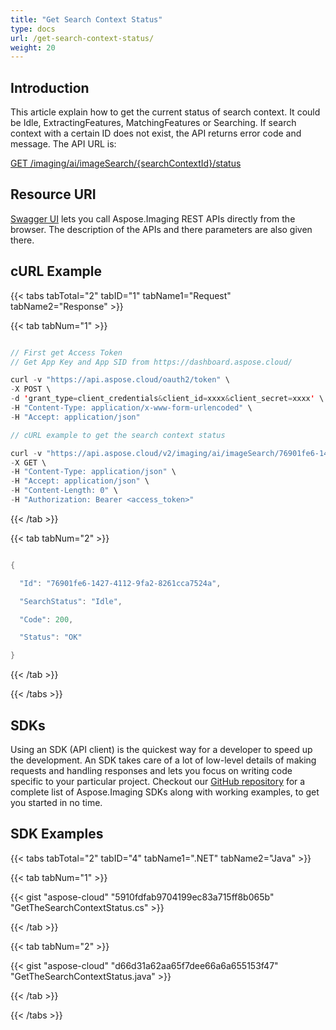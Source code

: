 ```yaml
---
title: "Get Search Context Status"
type: docs
url: /get-search-context-status/
weight: 20
---
```


## **Introduction**

This article explain how to get the current status of search context. It could be Idle, ExtractingFeatures, MatchingFeatures or Searching. If search context with a certain ID does not exist, the API returns error code and message. The API URL is:

[GET /imaging/ai/imageSearch/{searchContextId}/status](https://apireference.aspose.cloud/imaging/#/SearchContext/GetImageSearchStatus)

## **Resource URI**

[Swagger UI](https://apireference.aspose.cloud/imaging/#/SearchContext/GetImageSearchStatus) lets you call Aspose.Imaging REST APIs directly from the browser. The description of the APIs and there parameters are also given there.

## **cURL Example**

{{< tabs tabTotal="2" tabID="1" tabName1="Request" tabName2="Response" >}}

{{< tab tabNum="1" >}}

```java

// First get Access Token
// Get App Key and App SID from https://dashboard.aspose.cloud/

curl -v "https://api.aspose.cloud/oauth2/token" \
-X POST \
-d 'grant_type=client_credentials&client_id=xxxx&client_secret=xxxx' \
-H "Content-Type: application/x-www-form-urlencoded" \
-H "Accept: application/json"

// cURL example to get the search context status

curl -v "https://api.aspose.cloud/v2/imaging/ai/imageSearch/76901fe6-1427-4112-9fa2-8261cca7524a/status" \
-X GET \
-H "Content-Type: application/json" \
-H "Accept: application/json" \
-H "Content-Length: 0" \
-H "Authorization: Bearer <access_token>"

```

{{< /tab >}}

{{< tab tabNum="2" >}}

```java

{

  "Id": "76901fe6-1427-4112-9fa2-8261cca7524a",

  "SearchStatus": "Idle",

  "Code": 200,

  "Status": "OK"

}

```

{{< /tab >}}

{{< /tabs >}}

## **SDKs**

Using an SDK (API client) is the quickest way for a developer to speed up the development. An SDK takes care of a lot of low-level details of making requests and handling responses and lets you focus on writing code specific to your particular project. Checkout our [GitHub repository](https://github.com/aspose-imaging-cloud) for a complete list of Aspose.Imaging SDKs along with working examples, to get you started in no time.

## **SDK Examples**

{{< tabs tabTotal="2" tabID="4" tabName1=".NET" tabName2="Java" >}}

{{< tab tabNum="1" >}}

{{< gist "aspose-cloud" "5910fdfab9704199ec83a715ff8b065b" "GetTheSearchContextStatus.cs" >}}

{{< /tab >}}

{{< tab tabNum="2" >}}

{{< gist "aspose-cloud" "d66d31a62aa65f7dee66a6a655153f47" "GetTheSearchContextStatus.java" >}}

{{< /tab >}}

{{< /tabs >}}

